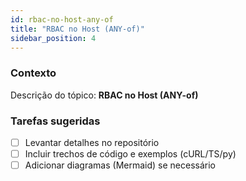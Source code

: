 ```yaml
---
id: rbac-no-host-any-of
title: "RBAC no Host (ANY-of)"
sidebar_position: 4
---
```


<!-- Conteúdo inicial (stub). Preencha com detalhes do projeto. -->

### Contexto
Descrição do tópico: **RBAC no Host (ANY-of)**

### Tarefas sugeridas
- [ ] Levantar detalhes no repositório
- [ ] Incluir trechos de código e exemplos (cURL/TS/py)
- [ ] Adicionar diagramas (Mermaid) se necessário